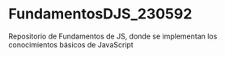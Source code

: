 # FundamentosDJS_230592
Repositorio de Fundamentos de JS, donde se implementan los conocimientos básicos de JavaScript
